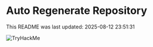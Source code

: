 # Auto Regenerate Repository

This README was last updated: 2025-08-12 23:51:31

 ![TryHackMe](https://tryhackme.com/badge/533634)